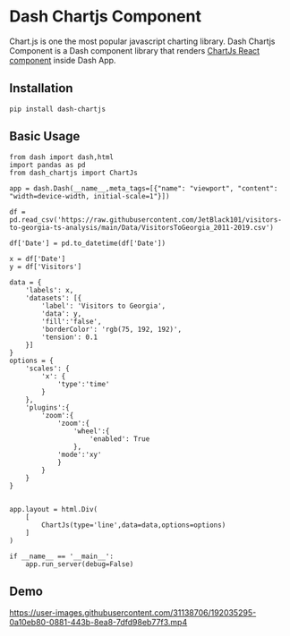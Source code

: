 # Dash Chartjs Component

Chart.js is one the most popular javascript charting library. 
Dash Chartjs Component is a Dash component library that renders [ChartJs React component](https://react-chartjs-2.js.org/) inside Dash App.

## Installation

```
pip install dash-chartjs
```
## Basic Usage

```
from dash import dash,html
import pandas as pd
from dash_chartjs import ChartJs

app = dash.Dash(__name__,meta_tags=[{"name": "viewport", "content": "width=device-width, initial-scale=1"}])

df = pd.read_csv('https://raw.githubusercontent.com/JetBlack101/visitors-to-georgia-ts-analysis/main/Data/VisitorsToGeorgia_2011-2019.csv')

df['Date'] = pd.to_datetime(df['Date'])

x = df['Date']
y = df['Visitors']

data = {
    'labels': x,
    'datasets': [{
        'label': 'Visitors to Georgia',
        'data': y,
        'fill':'false',
        'borderColor': 'rgb(75, 192, 192)',
        'tension': 0.1
    }]
}
options = {
    'scales': {
        'x': {
            'type':'time'
        }
    },
    'plugins':{
        'zoom':{
            'zoom':{
                'wheel':{
                    'enabled': True
                },
            'mode':'xy'
            }
        }
    } 
}


app.layout = html.Div(
    [
        ChartJs(type='line',data=data,options=options)
    ]
)

if __name__ == '__main__':
    app.run_server(debug=False)
```

## Demo


https://user-images.githubusercontent.com/31138706/192035295-0a10eb80-0881-443b-8ea8-7dfd98eb77f3.mp4


